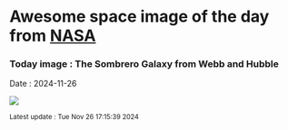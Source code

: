 
# Awesome space image of the day from [NASA](https://api.nasa.gov/)

### Today image : The Sombrero Galaxy from Webb and Hubble
Date : 2024-11-26

![](https://apod.nasa.gov/apod/image/2411/Sombrero_WebbHubble_960.jpg)

<small>Latest update : Tue Nov 26 17:15:39 2024</small>
        